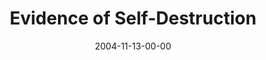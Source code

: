 ---
layout: message
category: message
series: "CSI"
title: "Evidence of Self-Destruction"
date: 2004-11-13-00-00
message_id: 145
audio: "http://s3.amazonaws.com/crossroads-media/messages/audio/CSI_03_11-13-04_Evidence_of_Self-Destruction.mp3"
audio-duration: "40:16"
tag: 
 - religion
 - titus
 - sithole
 - self-destruct
 - trump
 - pride
 - scratches
 - mamelodi
 - tome
explicit: false
---